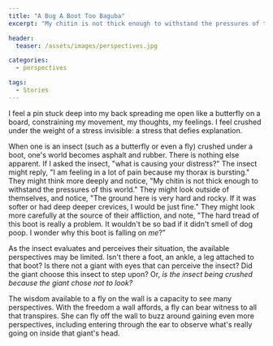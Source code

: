 ```yaml
---
title: "A Bug A Boot Too Baguba"
excerpt: "My chitin is not thick enough to withstand the pressures of this world"

header:
  teaser: /assets/images/perspectives.jpg

categories:
  - perspectives

tags:
  - Stories
---
```


I feel a pin stuck deep into my back spreading me open like a butterfly on a board, constraining my movement, my thoughts, my feelings. I feel crushed under the weight of a stress invisible: a stress that defies explanation.

When one is an insect (such as a butterfly or even a fly) crushed under a boot, one's world becomes asphalt and rubber. There is nothing else apparent. If I asked the insect, "what is causing your distress?" The insect might reply, "I am feeling in a lot of pain because my thorax is bursting." They might think more deeply and notice, "My chitin is not thick enough to withstand the pressures of this world." They might look outside of themselves, and notice, "The ground here is very hard and rocky. If it was softer or had deep deeper crevices, I would be just fine." They might look more carefully at the source of their affliction, and note, "The hard tread of this boot is really a problem. It wouldn't be so bad if it didn't smell of dog poop. I wonder why this boot is falling on *me*?”

As the insect evaluates and perceives their situation, the available perspectives may be limited. Isn't there a foot, an ankle, a leg attached to that boot? Is there not a giant with eyes that can perceive the insect? Did the giant choose this insect to step upon? Or, *is the insect being crushed because the giant chose not to look?*

The wisdom available to a fly on the wall is a capacity to see many perspectives. With the freedom a wall affords, a fly can bear witness to all that transpires. She can fly off the wall to buzz around gaining even more perspectives, including entering through the ear to observe what's really going on inside that giant's head.
